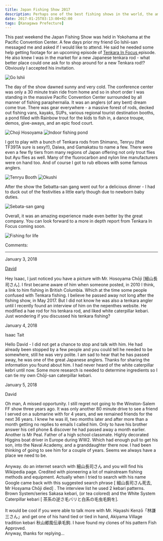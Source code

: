 ```yaml
---
title: Japan Fishing Show 2017
description: Perhaps one of the best fishing shows in the world, the amount of gear at the Japan Fishing Show is staggering...
date: 2017-01-25T03:13:00+02:00
tags: [Kanagawa Prefecture]
---
```

<div class="text-lg mt-2">
<p class="mb-2">This past weekend the Japan Fishing Show was held in Yokohama at the Pacific Convention Center. A few days prior my friend Go Ishii-san messaged me and asked if I would like to attend. He said he needed some help getting footage for an upcoming episode of <a href="https://www.facebook.com/groups/TenkaraInFocus/" target="_blank" rel="noopener noreferrer" class="text-red-500 hover:bg-red-500 hover:text-white">Tenkara In Focus </a>episode. He also knew I was in the market for a new Japanese tenkara rod - what better place could one ask for to shop around for a new Tenkara rod!? Obviously I accepted his invitation.</p>

<img class="w-8/12 rounded-lg shadow-lg mx-auto" src="https://fallfish-tenkara-images.s3-us-west-1.amazonaws.com/FfT+-+Japan+Fishing+Show/japan+fishing+show-yokohama-pacific+convention+center.jpg" alt="Go Ishii" />

<p class="mt-2 mb-2">The day of the show dawned sunny and very cold. The conference center was only a 30 minute train ride from home and so in short order I was standing in the massive Pacific Convention Center surrounded by all manner of fishing paraphernalia. It was an anglers (of any bent) dream come true. There was gear everywhere - a massive forest of rods, decked out fishing vans, kayaks, SUPs, various regional tourist destination booths, a pond filled with Rainbow trout for the kids to fish in, a dance troupe, demos, give-aways, and an epic food court.</p>

<img class="w-8/12 rounded-lg shadow-lg mx-auto" src="https://fallfish-tenkara-images.s3-us-west-1.amazonaws.com/FfT+-+Japan+Fishing+Show/japan+fishing+show-yokohama-pacific+convention+center-choji+hosoyama.jpg" alt="Choji Hosoyama" />

<img class="w-8/12 rounded-lg shadow-lg mx-auto" src="https://fallfish-tenkara-images.s3-us-west-1.amazonaws.com/FfT+-+Japan+Fishing+Show/japan+fishing+show-yokohama-pacific+convention+center-rainbow+pond.jpg" alt="Indoor fishing pond" />

<p class="mt-2 mb-2">I got to play with a bunch of Tenkara rods from Shimano, Tenryu (that TF39TA sure is sexy!!), Daiwa, and Gamakatsu to name a few. There were even a few fly tiers from many regions of Japan offering not only trout flies but Ayu flies as well. Many of the fluorocarbon and nylon line manufacturers were on hand too. And of course I got to rub elbows with some famous anglers.</p>

<img class="w-8/12 rounded-lg shadow-lg mx-auto" src="https://fallfish-tenkara-images.s3-us-west-1.amazonaws.com/FfT+-+Japan+Fishing+Show/japan+fishing+show-yokohama-pacific+convention+center-tenryu+booth.jpg" alt="Tenryu Booth" />

<img class="w-8/12 rounded-lg shadow-lg mx-auto" src="https://fallfish-tenkara-images.s3-us-west-1.amazonaws.com/FfT+-+Japan+Fishing+Show/japan+fishing+show-yokohama-pacific+convention+center-okushi.jpg" alt="Okushi" />

<p class="mt-2 mb-2">After the show the Sebatta-san gang went out for a delicious dinner - I had to duck out of the festivities a little early though due to newborn baby duties.</p>

<img class="w-8/12 rounded-lg shadow-lg mx-auto" src="https://fallfish-tenkara-images.s3-us-west-1.amazonaws.com/FfT+-+Japan+Fishing+Show/japan+fishing+show-yokohama-pacific+convention+center-sebatasan+gang.jpg" alt="Sebata-san gang" />

<p class="mt-2 mb-2">Overall, it was an amazing experience made even better by the great company. You can look forward to a more in depth report from Tenkara In Focus coming soon.</p>

<img class="w-8/12 rounded-lg shadow-lg mx-auto" src="https://fallfish-tenkara-images.s3-us-west-1.amazonaws.com/FfT+-+Japan+Fishing+Show/japan+fishing+show-yokohama-pacific+convention+center-love+fishing+for+life.jpg" alt="Fishing for life" />

<p class="font-semibold">Comments:</p>
<hr>
<p class="text-sm font-mono text-gray-400 font-bold mt-2 ml-2">January 3, 2018</p>
<p class="text-sm font-mono text-gray-400 font-bold ml-4"><a href="https://discourse.10colorstenkara.com/t/a-sad-first-post/1909" target="_blank" rel="noopener noreferrer">David</a></p>
<p class="text-sm font-mono text-gray-400 italic ml-4">Hey Isaac, I just noticed you have a picture with Mr. Hosoyama Chōji [細山長司さん]. I first became aware of him when someone posted, in 2010 I think, a link to him fishing in British Columbia. Which at the time some people confused with Tenkara fishing. I believe he passed away not long after the fishing show, in May 2017. But I did not know he was also a tenkara angler until I recently found an interview of him on the nepenthes website. He modified a hae rod for his tenkara rod, and liked white caterpillar kebari. Just wondering if you discussed his tenkara fishing?</p>

<p class="text-sm font-mono text-gray-400 font-bold mt-2 ml-6">January 4, 2018</p>
<p class="text-sm font-mono text-gray-400 font-bold ml-6">Isaac Tait</p>
<p class="text-sm font-mono text-gray-400 italic ml-8">Hello David - I did not get a chance to stop and talk with him. He had already been stopped by a few people and you could tell he needed to be somewhere, still he was very polite. I am sad to hear that he has passed away, he was one of the great Japanese anglers. Thanks for sharing the information you found about him. I had never heard of the white caterpillar kebri until now. Some more research is needed to determine ingredients so I can tie my own Chōji-san caterpillar kebari.</p>

<p class="text-sm font-mono text-gray-400 font-bold mt-2 ml-10">January 5, 2018</p>
<p class="text-sm font-mono text-gray-400 font-bold ml-10">David</p>
<p class="text-sm font-mono text-gray-400 italic ml-12">Oh man, A missed opportunity. I still regret not going to the Winston-Salem FF show three years ago. It was only another 80 minute drive to see a friend I served on a submarine with for 4 years, and we remained friends for the next 36 years. I knew he was ill, two months later and after more than a month getting no replies to emails I called him. Only to have his brother answer his cell phone &amp; discover he had passed away a month earlier. Another is Mr Peal. Father of a high school classmate. Highly decorated Higgins boat driver in Europe during WW2. Which had enough pull to get his son, into the Naval Academy, and a granddaughter there now. I had been thinking of going to see him for a couple of years. Seems we always have a place we need to be. <br> <br> Anyway. do an internet search with 細山長司さん and you will find his Wikipedia page. Credited with pioneering a lot of mainstream fishing methods and equipment. Actually when I tried to search with his name Google came back with this suggested search phrase [ 細山長司さん死去, Mr Hosyama Chōji died] . The interview list he used 2 kebari patterns. Brown System/series Sakasa kebari, (or tea colored) and the White System Caterpillar kebari [ 茶系の逆さ毛バリと白系の毛虫毛鉤を]. <br> <br> It would be cool if you were able to talk more with Mr. Hayashi Kenzō「林謙三さん」and get one of his hand tied or tied in hand,  Akiyama Village tradition kebari 秋山郷風伝承毛鉤. I have found my clones of his pattern Fish Approved. <br> Anyway, thanks for replying...</p>
</div>
